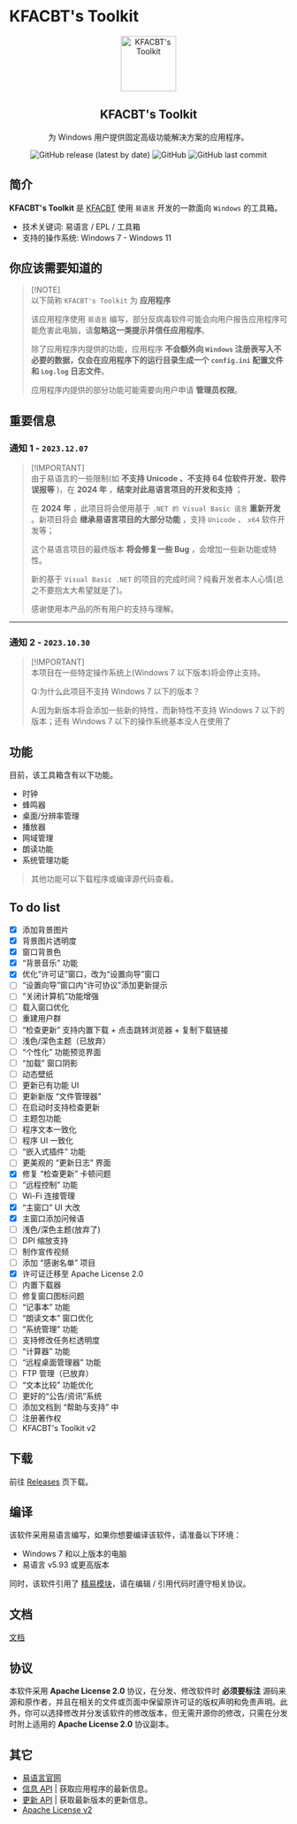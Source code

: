 # KFACBT's Toolkit

<div align="center">
    <img width="100px" src="./Material/KFACBT_Toolkit.ico" align="center" alt="KFACBT's Toolkit" />
    <h2 align="center">KFACBT's Toolkit</h2>
    <p align="center">为 Windows 用户提供固定高级功能解决方案的应用程序。</p>
</div>

<div align="center">
    <img alt="GitHub release (latest by date)" src="https://img.shields.io/github/v/release/gytxtx/KFACBT_Toolkit?style=for-the-badge"> 
    <img alt="GitHub" src="https://img.shields.io/github/license/gytxtx/KFACBT_Toolkit?style=for-the-badge"> 
    <img alt="GitHub last commit" src="https://img.shields.io/github/last-commit/gytxtx/KFACBT_Toolkit?style=for-the-badge"> 
</div>

## 简介

**KFACBT's Toolkit** 是 [KFACBT](https://github.com/gytxtx) 使用 `易语言` 开发的一款面向 `Windows` 的工具箱。

- 技术关键词: 易语言 / EPL / 工具箱
- 支持的操作系统: Windows 7 - Windows 11

## 你应该需要知道的

> [!NOTE]\
> 以下简称 `KFACBT's Toolkit` 为 **应用程序**
>
> 该应用程序使用 `易语言` 编写，部分反病毒软件可能会向用户报告应用程序可能危害此电脑，请**忽略这一类提示并信任应用程序**。
>
> 除了应用程序内提供的功能，应用程序 **不会额外向 `Windows` 注册表写入不必要的数据，仅会在应用程序下的运行目录生成一个 `config.ini` 配置文件和 `Log.log` 日志文件**。
>
> 应用程序内提供的部分功能可能需要向用户申请 **管理员权限**。

## 重要信息

### 通知 1 - `2023.12.07`

> [!IMPORTANT]\
> 由于易语言的一些限制(如 **不支持 Unicode 、不支持 64 位软件开发、软件误报等** )，在 **2024 年** ，**结束对此易语言项目的开发和支持** ；
> 
> 在 **2024 年** ，此项目将会使用基于 `.NET 的 Visual Basic 语言` **重新开发** 。新项目将会 **继承易语言项目的大部分功能** ，支持 `Unicode` 、 `x64` 软件开发等；
> 
> 这个易语言项目的最终版本 **将会修复一些 Bug** ，会增加一些新功能或特性。
> 
> 新的基于 `Visual Basic .NET` 的项目的完成时间？纯看开发者本人心情(总之不要抱太大希望就是了)。
> 
> 感谢使用本产品的所有用户的支持与理解。

---

### 通知 2 - `2023.10.30`

> [!IMPORTANT]\
> 本项目在一些特定操作系统上(Windows 7 以下版本)将会停止支持。
> 
> Q:为什么此项目不支持 Windows 7 以下的版本？
> 
> A:因为新版本将会添加一些新的特性，而新特性不支持 Windows 7 以下的版本；还有 Windows 7 以下的操作系统基本没人在使用了

## 功能

目前，该工具箱含有以下功能。

- 时钟
- 蜂鸣器
- 桌面/分辨率管理
- 播放器
- 网域管理
- 朗读功能
- 系统管理功能

> 其他功能可以下载程序或编译源代码查看。

## To do list

 - [x] 添加背景图片
 - [x] 背景图片透明度
 - [x] 窗口背景色
 - [x] “背景音乐” 功能
 - [x] 优化“许可证”窗口，改为“设置向导”窗口
 - [ ] “设置向导”窗口内“许可协议”添加更新提示
 - [ ] “关闭计算机”功能增强
 - [ ] 载入窗口优化
 - [ ] 重建用户群
 - [ ] “检查更新” 支持内置下载 + 点击跳转浏览器 + 复制下载链接
 - [ ] 浅色/深色主题（已放弃）
 - [ ] “个性化” 功能预览界面
 - [ ] “加载” 窗口阴影 
 - [ ] 动态壁纸
 - [ ] 更新已有功能 UI
 - [ ] 更新新版 “文件管理器”
 - [ ] 在启动时支持检查更新
 - [ ] 主题包功能
 - [ ] 程序文本一致化
 - [ ] 程序 UI 一致化
 - [ ] “嵌入式插件” 功能
 - [ ] 更美观的 “更新日志” 界面
 - [x] 修复 “检查更新” 卡顿问题
 - [ ] “远程控制” 功能
 - [ ] Wi-Fi 连接管理
 - [x] “主窗口” UI 大改
 - [x] 主窗口添加问候语
 - [ ] 浅色/深色主题(放弃了)
 - [ ] DPI 缩放支持
 - [ ] 制作宣传视频
 - [ ] 添加 “感谢名单” 项目
 - [x] 许可证迁移至 Apache License 2.0
 - [ ] 内置下载器
 - [ ] 修复窗口图标问题
 - [ ] “记事本” 功能
 - [ ] “朗读文本” 窗口优化
 - [ ] “系统管理” 功能
 - [ ] 支持修改任务栏透明度
 - [ ] “计算器” 功能
 - [ ] “远程桌面管理器” 功能
 - [ ] FTP 管理（已放弃）
 - [ ] “文本比较” 功能优化
 - [ ] 更好的“公告/资讯”系统
 - [ ] 添加文档到 “帮助与支持” 中
 - [ ] 注册著作权
 - [ ] KFACBT's Toolkit v2

## 下载
前往 [Releases](https://github.com/gytxtx/KFACBT_Toolkit/releases) 页下载。

## 编译

该软件采用易语言编写，如果你想要编译该软件，请准备以下环境：

- Windows 7 和以上版本的电脑
- 易语言 v5.93 或更高版本

同时，该软件引用了 [精易模块](https://ec.125.la/)，请在编辑 / 引用代码时遵守相关协议。

## 文档

[文档](https://gytxtx.github.io/Docs/#/docs/KFACBT_Toolkit/)

## 协议

本软件采用 **Apache License 2.0** 协议，在分发、修改软件时 **必须要标注** 源码来源和原作者，并且在相关的文件或页面中保留原许可证的版权声明和免责声明。此外，你可以选择修改并分发该软件的修改版本，但无需开源你的修改，只需在分发时附上适用的 **Apache License 2.0** 协议副本。

## 其它
 - [易语言官网](https://dywt.com.cn/)
 - [信息 API](https://gytxtx.github.io/KFACBT_Toolkit/API/GetInformation.json) | 获取应用程序的最新信息。
 - [更新 API](https://gytxtx.github.io/KFACBT_Toolkit/API/GetLastVersionInfo.json) | 获取最新版本的更新信息。
 - [Apache License v2](https://www.apache.org/licenses/LICENSE-2.0)
 <!-- - [GNU GENERAL PUBLIC LICENSE Version 3](https://www.gnu.org/licenses/gpl-3.0.txt) -->

<!-- # KFACBT_Toolkit
KFACBT's Toolkit - KFACBT 的工具箱 | 使用易语言开发 -->
